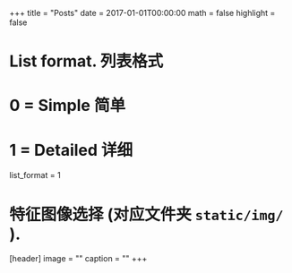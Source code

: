 +++
title = "Posts"
date = 2017-01-01T00:00:00
math = false
highlight = false

# List format. 列表格式
#   0 = Simple  简单
#   1 = Detailed 详细
list_format = 1

# 特征图像选择 (对应文件夹 `static/img/` ). 
[header]
image = ""
caption = ""
+++
